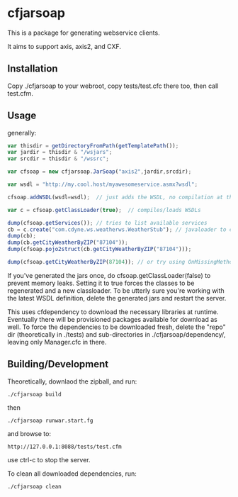 # cfjarsoap

This is a package for generating webservice clients.

It aims to support axis, axis2, and CXF.

## Installation
Copy ./cfjarsoap to your webroot, copy tests/test.cfc there too, then call test.cfm.

## Usage
generally:

```javascript
var thisdir = getDirectoryFromPath(getTemplatePath());
var jardir = thisdir & "/wsjars";
var srcdir = thisdir & "/wssrc";

var cfsoap = new cfjarsoap.JarSoap("axis2",jardir,srcdir);

var wsdl = "http://my.cool.host/myawesomeservice.asmx?wsdl";

cfsoap.addWSDL(wsdl=wsdl);  // just adds the WSDL, no compilation at this point

var c = cfsoap.getClassLoader(true);  // compiles/loads WSDLs

dump(cfsoap.getServices()); // tries to list available services
cb = c.create("com.cdyne.ws.weatherws.WeatherStub"); // javaloader to create service
dump(cb);
dump(cb.getCityWeatherByZIP("87104"));
dump(cfsoap.pojo2struct(cb.getCityWeatherByZIP("87104")));

dump(cfsoap.getCityWeatherByZIP(87104)); // or try using OnMissingMethod
```

If you've generated the jars once, do cfsoap.getClassLoader(false) to prevent memory leaks.
Setting it to true forces the classes to be regenerated and a new classloader.  To be utterly
sure you're working with the latest WSDL definition, delete the generated jars and restart 
the server.

This uses cfdependency to download the necessary libraries at runtime.  Eventually there 
will be provisioned packages available for download as well.  To force the dependencies to be
downloaded fresh, delete the "repo" dir (theoretically in ./tests) and sub-directories in
./cfjarsoap/dependency/, leaving only Manager.cfc in there.

## Building/Development

Theoretically, downlaod the zipball, and run:
```
./cfjarsoap build
```
then
```
./cfjarsoap runwar.start.fg
```
and browse to:
```
http://127.0.0.1:8088/tests/test.cfm
```
use ctrl-c to stop the server.


To clean all downloaded dependencies, run:
```
./cfjarsoap clean 
```